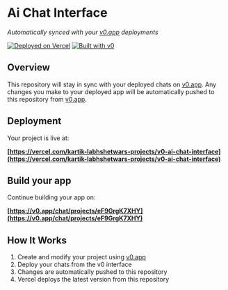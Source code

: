 # Ai Chat Interface

*Automatically synced with your [v0.app](https://v0.app) deployments*

[![Deployed on Vercel](https://img.shields.io/badge/Deployed%20on-Vercel-black?style=for-the-badge&logo=vercel)](https://vercel.com/kartik-labhshetwars-projects/v0-ai-chat-interface)
[![Built with v0](https://img.shields.io/badge/Built%20with-v0.app-black?style=for-the-badge)](https://v0.app/chat/projects/eF9GrgK7XHY)

## Overview

This repository will stay in sync with your deployed chats on [v0.app](https://v0.app).
Any changes you make to your deployed app will be automatically pushed to this repository from [v0.app](https://v0.app).

## Deployment

Your project is live at:

**[https://vercel.com/kartik-labhshetwars-projects/v0-ai-chat-interface](https://vercel.com/kartik-labhshetwars-projects/v0-ai-chat-interface)**

## Build your app

Continue building your app on:

**[https://v0.app/chat/projects/eF9GrgK7XHY](https://v0.app/chat/projects/eF9GrgK7XHY)**

## How It Works

1. Create and modify your project using [v0.app](https://v0.app)
2. Deploy your chats from the v0 interface
3. Changes are automatically pushed to this repository
4. Vercel deploys the latest version from this repository
